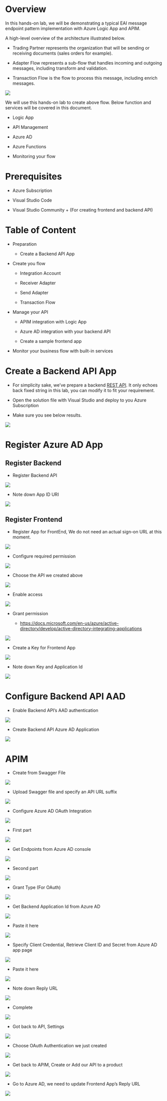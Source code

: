 Overview
========

In this hands-on lab, we will be demonstrating a typical EAI message endpoint
pattern implementation with Azure Logic App and APIM.

A high-level overview of the architecture illustrated below.

-   Trading Partner represents the organization that will be sending or
    receiving documents (sales orders for example).

-   Adapter Flow represents a sub-flow that handles incoming and outgoing
    messages, including transform and validation.

-   Transaction Flow is the flow to process this message, including enrich
    messages.

![](media/52ab7b0f55ed239aff8e31b614aa0716.png)

We will use this hands-on lab to create above flow. Below function and services
will be covered in this document.

-   Logic App

-   API Management

-   Azure AD

-   Azure Functions

-   Monitoring your flow

Prerequisites
=============

-   Azure Subscription

-   Visual Studio Code

-   Visual Studio Community + (For creating frontend and backend API)

Table of Content
================

-   Preparation

    -   Create a Backend API App

-   Create you flow

    -   Integration Account

    -   Receiver Adapter

    -   Send Adapter

    -   Transaction Flow

-   Manage your API

    -   APIM integration with Logic App

    -   Azure AD integration with your backend API

    -   Create a sample frontend app

-   Monitor your business flow with built-in services

Create a Backend API App
========================

-   For simplicity sake, we’ve prepare a backend [REST
    API](../source/EAIBackendAPI). It only echoes back fixed string in this lab,
    you can modify it to fit your requirement.

-   Open the solution file with Visual Studio and deploy to you Azure
    Subscription

-   Make sure you see below results.

![](media/e86d951fba3e07b81576ffbf59970cd9.png)

Register Azure AD App
=====================

Register Backend
----------------

-   Register Backend API

![](media/6eb114371692b281bbcfc9f7571c588a.png)

-   Note down App ID URI

![](media/db036943274d2477eb76d52be4de7f97.png)

Register Frontend
-----------------

-   Register App for FrontEnd, We do not need an actual sign-on URL at this
    moment.

![](media/95d0f99e221b69ba648c57a39ab62616.png)

-   Configure required permission

![](media/76c7d40889d24320835522d6c77eb2f2.png)

-   Choose the API we created above

![](media/501f148a40fc2e7fa8ea449ddcd1b915.png)

-   Enable access

![](media/eec4b40620b0556b8ce08a7616abd734.png)

-   Grant permission

    -   <https://docs.microsoft.com/en-us/azure/active-directory/develop/active-directory-integrating-applications>

![](media/49674849b53b5e12ebe5251c49bece52.png)

-   Create a Key for Frontend App

![](media/193e179d4c3cc9fd6b13396e020323b7.png)

-   Note down Key and Application Id

![](media/77ec6565f00e5e37f0d0e753a80e08f3.png)

Configure Backend API AAD
=========================

-   Enable Backend API’s AAD authentication

![](media/5f0cba92c024501b3773d155f852f06f.png)

-   Create Backend API Azure AD Application

![](media/339cdff7b09d6bbbaf62743fbda7df69.png)

APIM
====

-   Create from Swagger File

![](media/ff5a4b04db199b9fd742c4153d25f398.png)

-   Upload Swagger file and specify an API URL suffix

![](media/16c1f9d607ee675a47d6ae9beee7c74a.png)

-   Configure Azure AD OAuth Integration

![](media/ca8785473800378d6698498c098f093f.png)

-   First part

![](media/e12ff17ff26ccfaf9a2cc8c02a4bc19b.png)

-   Get Endpoints from Azure AD console

![](media/c61456094658f3d1e9fa4f96a812137c.png)

-   Second part

![](media/c72cabbdf8f2a7bdc4ec5d3653420d3e.png)

-   Grant Type (For OAuth)

![](media/4e703d1d42d85f5cd6ab1e37058d138e.png)

-   Get Backend Application Id from Azure AD

![](media/89ca258ef3e8239712ab5e492bdb53cc.png)

-   Paste it here

![](media/dc48274c9b81fde3efc78bc6f513783e.png)

-   Specify Client Credential, Retrieve Client ID and Secret from Azure AD app
    page

![](media/9e48cfc6e78072990fb21f3f420dee29.png)

-   Paste it here

![](media/6ae5c2db2950d4e4568522486c472995.png)

-   Note down Reply URL

![](media/71aa4036148d246361b4f51dc658557e.png)

-   Complete

![](media/7098c8d2977b5570936955b769248fe5.png)

-   Got back to API, Settings

![](media/7198d86fc4067d4cea2e20af453869b8.png)

-   Choose OAuth Authentication we just created

![](media/9429bb532a9a6c4624cf6f3068e0b1f9.png)

-   Get back to APIM, Create or Add our API to a product

![](media/4b51f8ee39aacbbdb4b0359552330fb6.png)

-   Go to Azure AD, we need to update Frontend App’s Reply URL

![](media/0c2bea27ed2ce6868150f4cedc2099b4.png)
